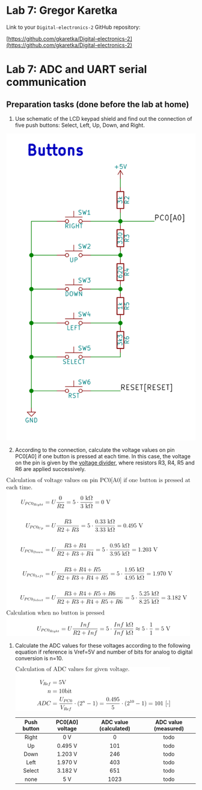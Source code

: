 # Lab 7: Gregor Karetka

Link to your `Digital-electronics-2` GitHub repository:

   [https://github.com/gkaretka/Digital-electronics-2](https://github.com/gkaretka/Digital-electronics-2)

# Lab 7: ADC and UART serial communication

## Preparation tasks (done before the lab at home)

1. Use schematic of the LCD keypad shield and find out the connection of five push buttons: Select, Left, Up, Down, and Right.

![5 Btns](Images/5_btns.png)

2. According to the connection, calculate the voltage values on pin PC0[A0] if one button is pressed at each time. In this case, the voltage on the pin is given by the [voltage divider](https://www.allaboutcircuits.com/tools/voltage-divider-calculator/), where resistors R3, R4, R5 and R6 are applied successively.

![Buttons](Images/dividers_eqs_lr.png)

1. Calculate the ADC values for these voltages according to the following equation if reference is Vref=5V and number of bits for analog to digital conversion is n=10.

   ![Equation: ADC conversion](Images/adc_calc_lr.png)

   | **Push button** | **PC0[A0] voltage** | **ADC value (calculated)** | **ADC value (measured)** |
   | :-: | :-: | :-: | :-: |
   | Right  | 0&nbsp;V | 0 | todo |
   | Up     | 0.495&nbsp;V | 101 | todo |
   | Down   | 1.203&nbsp;V | 246 | todo |
   | Left   | 1.970&nbsp;V | 403 | todo |
   | Select | 3.182&nbsp;V | 651 | todo |
   | none   | 5&nbsp;V | 1023 | todo |